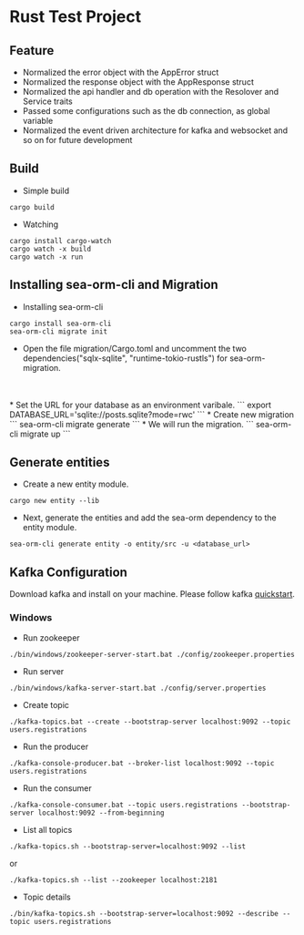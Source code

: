 # Rust Test Project

## Feature
* Normalized the error object with the AppError struct
* Normalized the response object with the AppResponse struct
* Normalized the api handler and db operation with the Resolover and Service traits
* Passed some configurations such as the db connection, as global variable
* Normalized the event driven architecture for kafka and websocket and so on for future development

## Build
* Simple build

```
cargo build
```
* Watching
```
cargo install cargo-watch
cargo watch -x build
cargo watch -x run
```

## Installing sea-orm-cli and Migration
* Installing sea-orm-cli
```
cargo install sea-orm-cli
sea-orm-cli migrate init
```
* Open the file migration/Cargo.toml and uncomment the two dependencies("sqlx-sqlite", "runtime-tokio-rustls") for sea-orm-migration.
<br />
<br />
* Set the URL for your database as an environment varibale.
```
export DATABASE_URL='sqlite://posts.sqlite?mode=rwc'
```
* Create new migration
```
sea-orm-cli migrate generate <migration_name>
```
* We will run the migration.
```
sea-orm-cli migrate up
```
<br />

## Generate entities
* Create a new entity module.
```
cargo new entity --lib
```

* Next, generate the entities and add the sea-orm dependency to the entity module.
```
sea-orm-cli generate entity -o entity/src -u <database_url>
```

## Kafka Configuration
Download kafka and install on your machine. Please follow kafka [quickstart](https://kafka.apache.org/quickstart).

### Windows
* Run zookeeper
```
./bin/windows/zookeeper-server-start.bat ./config/zookeeper.properties
```
* Run server
```
./bin/windows/kafka-server-start.bat ./config/server.properties
```
* Create topic
```
./kafka-topics.bat --create --bootstrap-server localhost:9092 --topic users.registrations
```
* Run the producer
```
./kafka-console-producer.bat --broker-list localhost:9092 --topic users.registrations
```
* Run the consumer
```
./kafka-console-consumer.bat --topic users.registrations --bootstrap-server localhost:9092 --from-beginning
```
* List all topics
```
./kafka-topics.sh --bootstrap-server=localhost:9092 --list
```
or
```
./kafka-topics.sh --list --zookeeper localhost:2181
```
* Topic details
```
./bin/kafka-topics.sh --bootstrap-server=localhost:9092 --describe --topic users.registrations
```